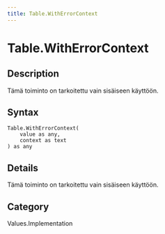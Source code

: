 ```yaml
---
title: Table.WithErrorContext
---
```


# Table.WithErrorContext


## Description

Tämä toiminto on tarkoitettu vain sisäiseen käyttöön.


## Syntax

```powerquery
Table.WithErrorContext(
    value as any,
    context as text
) as any
```


## Details

Tämä toiminto on tarkoitettu vain sisäiseen käyttöön.



## Category
Values.Implementation
